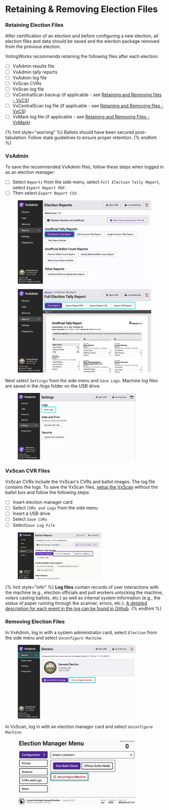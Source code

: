 # Retaining & Removing Election Files

### Retaining Election Files

After certification of an election and before configuring a new election, all election files and data should be saved and the election package removed from the previous election.

VotingWorks recommends retaining the following files after each election:

* [ ] VxAdmin results file
* [ ] VxAdmin tally reports
* [ ] VxAdmin log file
* [ ] VxScan CVRs
* [ ] VxScan log file
* [ ] VxCentralScan backup (if applicable - see [Retaining and Removing files - VxCS](../vxcentralscan/retaining-and-removing-files-vxcentralscan.md))
* [ ] VxCentralScan log file (if applicable - see [Retaining and Removing files - VxCS](../vxcentralscan/retaining-and-removing-files-vxcentralscan.md))
* [ ] VxMark log file (if applicable - see [Retaining and Removing Files - VxMark](../vxmark/retaining-and-removing-files-vxmark.md))

{% hint style="warning" %}
Ballots should have been secured post-tabulation. Follow state guidelines to ensure proper retention.
{% endhint %}

### VxAdmin&#x20;

To save the recommended VxAdmin files, follow these steps when logged in as an election manager:

* [ ] Select _`Reports`_ from the side menu, select _`Full Election Tally Report`_, select _`Export Report PDF.`_
* [ ] Then select _`Export Report CSV`_.

<div><figure><img src="../.gitbook/assets/reports-screen-unofficial-highlighted.jpg" alt=""><figcaption></figcaption></figure> <figure><img src="../.gitbook/assets/full-election-report-unofficial-highlighted.jpg" alt=""><figcaption></figcaption></figure></div>

Next select _`Settings`_ from the side menu and _`Save Logs`_. Machine log files are saved in the /logs folder on the USB drive.

<figure><img src="../.gitbook/assets/save-logs-em.png" alt="" width="375"><figcaption></figcaption></figure>

### VxScan CVR Files

VxScan CVRs include the VxScan's CVRs and ballot images. The log file contains the logs. To save the VxScan files, [setup the VxScan](../election-day-guides/vxscan-setup.md) without the ballot box and follow the following steps:

* [ ] Insert election manager card
* [ ] Select _`CVRs and Logs`_ from the side menu
* [ ] Insert a USB drive
* [ ] Select _`Save CVRs`_
* [ ] Selec&#x74;_`Save Log File`_

<figure><img src="../.gitbook/assets/image (46).png" alt="" width="265"><figcaption></figcaption></figure>

{% hint style="info" %}
**Log files** contain records of user interactions with the machine (e.g., election officials and poll workers unlocking the machine, voters casting ballots, etc.) as well as internal system information (e.g., the status of paper running through the scanner, errors, etc.). [A detailed description for each event in the log can be found in Github](https://github.com/votingworks/vxsuite/blob/main/libs/logging/VotingWorksLoggingDocumentation.md).
{% endhint %}

### Removing Election Files

In VxAdmin, log in with a system administrator card, select _`Election`_ from the side menu and select _`Unconfigure Machine`_.

<figure><img src="../.gitbook/assets/election-screen-configured-highlighted (2).png" alt="" width="375"><figcaption></figcaption></figure>

In VxScan, log in with an election manager card and select _`Unconfigure Machine`_.

<figure><img src="../.gitbook/assets/election-manager-settings-unconfigure.png" alt="" width="375"><figcaption></figcaption></figure>

